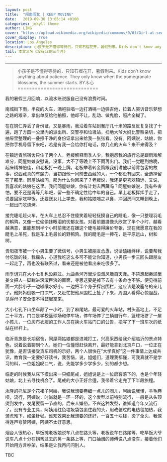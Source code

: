 ```yaml
---
layout: post
title:  "闯南闯北 | KEEP MOVING"
date:   2019-09-30 13:05:14 +0100
categories: jekyll theme
author: LING
cover: "https://upload.wikimedia.org/wikipedia/commons/0/0f/Girl-at-sewing-machine-edward-hopper-1921.jpg"
cover_display: True
location: Los Angeles
description: 小孩子是不懂得等待的，只知石榴花开，暑假到来。Kids don't know anything about patience. They only know when the pomegranate blossoms, the summer starts.
tail: 本文又名《没有cs的三个月》
---
```

---

>小孩子是不懂得等待的，只知石榴花开，暑假到来。Kids don't know anything about patience. They only know when the pomegranate blossoms, the summer starts.
>BY木心
============================

我的暑假三月回响，以流水账说服自己没有浪费时间。


南城街下雨，半夜的火车，酒吧驻唱一边打酒嗝一边弹吉他，拉着人哭诉音乐梦想之路的艰辛，拿出单反给他拍照，他却不让，乱动、做鬼脸，照片全糊了。


在在铜仁弄丢了身份证，又是暴雨，我沿着车站到餐厅几十米的路反反复复找了十遍，跑了方圆一公里内的派出所、交警亭和垃圾站，扫地大爷大妈比警察亲切，把抽屉里整理的一叠擦干净的身份证拿出来给我一张张看。没有。阿姨说，姑娘，你把你手机号留下来吧，若是有我一会给你打电话，你几点的火车？来不来得及？


在镇远青旅宿舍只住了两个人，老板解释雨季人少，我抱怨我的旅行总是跟雨难解难分，同屋姑娘安慰说，没事，大不了等晚上不下雨再出门。我们一觉睡到傍晚，起床精神倍佳，和老板打一晚上牌。老板举着转金筒跟我们讲他以前背包客的故事，说西藏真的有魔力，当初跟他一同前去西藏的人，一个都没有回来，全选择留在了那里。同屋姑娘问，那为什么你回来了？老板说，我还是更喜欢镇远，又说，我喜欢的姑娘在这里。我问同屋姑娘，你有计划去西藏吗？同屋姑娘说，我有些害怕，要不还是再等几年吧，留一些不确定性给中年的自己。早上老板挥挥手走了，说要回家吃早饭，还要送女儿上学去，我和姑娘嗤之以鼻，冲回房间又睡到晚上，一起出门吃烧烤。


接完睫毛赶火车，在火车上总忍不住傻笑着轻轻抚摸自己的睫毛，像一只整理羽毛的鹌鹑，又像一位偷偷抹眼泪的忧郁女孩。对着前置摄像头欣赏了半个小时，越看越满意，谁能想到半个小时前我还在嫌这个睫毛接得廉价夸张，现在我愿意在我的睫毛上吊死，我是车上毛最长的野鹌鹑。我的睫毛是一捧花，是平原远山，树和树。


贵阳夜市被一个小男生要了微信号，小男生被朋友怂恿，说话磕磕绊绊，说要帮我付吃饭的钱，我摇头，心道我吃这么多可不能让你知道，小男孩一步三回头跟朋友一起走了，再也没有联系过，看来还是被他看出来吃很多了。


雨季诅咒在大小七孔也没躲过。九曲黄河万里沙浪淘风簸自天涯。不禁想起秦颂里姜文把人一脚踹进滚滚巨浪的画面，寻思这要是掉下去有十条命也不够。便见得前面一大胖小子一边嘟囔水好小，一边把半个身子探出围栏，这应该是波塞冬的亲儿子。他妈妈倒吸一口凉气，又赶忙把他从围栏上扯了下来，周围人看得心惊胆战，见得母子安全恨不得鼓起掌来。


大小七孔下山坐车颠了一小时，到了麻尾站，最可爱的火车站，村头高地上，不足二十平方，门口是学校篮球场和停车场，停车场停了三辆自行车，篮球场挤了一屋小孩儿，一位灰布衣服的工作人员在换火车站门口的公告，把写了下一班车次的纸站在栏杆上。


临沂青旅是长期宿舍，同屋两姑娘都是进城打工，兴高采烈给我介绍临沂的景点特色，说着说着聊到个人，她们一位憧憬赶快离开，最好能拿到北京户口，一位正在犹豫，是否该接受货车司机的示好，两个人很快在“大学真好”这一件事情上达成共识，教育我一定要好好读书，我苦恼，说，姐姐们，道理我都懂，可我真就不是学习的料，一位姐姐叹口气，说，先能学多少学多少，别的都少想。


临走的时候我从床下摸出来一只细尾戒，姐姐说是上一位房客落下的，也是个年轻姑娘，北上去寻找机会了。尾戒的大小正好合适，我带着它走完了下半段旅程。


永隆的托尼是个花裙子阿姨，我说我想要卷细一点儿的圈儿，阿姨说我懂，羊毛卷呗，流行，阿姨说，时尚就是一环一环的，这个发型以前特别流行，一般是从头顶烫到发中，发尾要留一节直的，后来人嫌俗，不兴这种发型，谁知道今年又流行了。没有专业工具，阿姨用红色垃圾袋包裹住我的头，用改装过的电热毯加热，我骑虎难下，如坐针毡。谁知效果比我想要的还好，一百五十块钱，烫了全头，我惊得连声夸赞阿姨，阿姨不太好意思。


烟台人很热心，早饭摊老板娘说车八点在路头等，老板说车在路尾等，吃早饭大爷说车八点十分在拐弯过去的另一条路上等，门口抽烟的师傅说八点没车，接着他们开始用方言吵架，结果是让我再问问别人。

TBC





